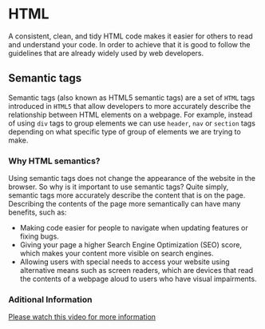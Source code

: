 # HTML
A consistent, clean, and tidy HTML code makes it easier for others to read and understand your code. In order to achieve that it is good to follow the guidelines that are already widely used by web developers.
## Semantic tags
Semantic tags (also known as HTML5 semantic tags) are a set of `HTML` tags introduced in `HTML5` that allow developers to more accurately describe the relationship between HTML elements on a webpage. For example, instead of using `div` tags to group elements we can use `header`, `nav` or `section` tags depending on what specific type of group of elements we are trying to make.
### Why HTML semantics? 
Using semantic tags does not change the appearance of the website in the browser. So why is it important to use semantic tags? Quite simply, semantic tags more accurately describe the content that is on the page. Describing the contents of the page more semantically can have many benefits, such as:

- Making code easier for people to navigate when updating features or fixing bugs.
- Giving your page a higher Search Engine Optimization (SEO) score, which makes your content more visible on search engines.
- Allowing users with special needs to access your website using alternative means such as screen readers, which are devices that read the contents of a webpage aloud to users who have visual impairments.

### Aditional Information
[Please watch this video for more information](https://i.ytimg.com/an_webp/ZThq93Yuwd0/mqdefault_6s.webp?du=3000&sqp=CJKhy5oG&rs=AOn4CLAy0h8J-dP2m3vOnWJzmSmG2yUhjQ)

